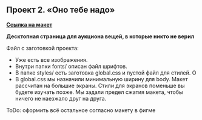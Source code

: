 

## Проект 2. «Оно тебе надо»

**[Ссылка на макет](https://www.figma.com/design/5w5hAZX08E2JqYevgvbVF5/Макет-«С-чистого-листа»?node-id=3-3&t=UNMfyxSlvtFB620C-0)**


**Десктопная страница для аукциона вещей, в которые никто не верил** 

Файл с заготовкой проекта: 
* Уже есть все изображения. 
* Внутри папки fonts/ описан файл шрифтов.
* В папке styles/ есть заготовка global.css и пустой файл для стилей. О
* В global.css мы назначили минимальную ширину для body. Макет рассчитан на большие экраны. Стили для экранов поменьше вы будете изучать позже. Мы задали предел сжатия макета, чтобы ничего не наезжало друг на друга.

ToDo: оформить всё остальное согласно макету в фигме
